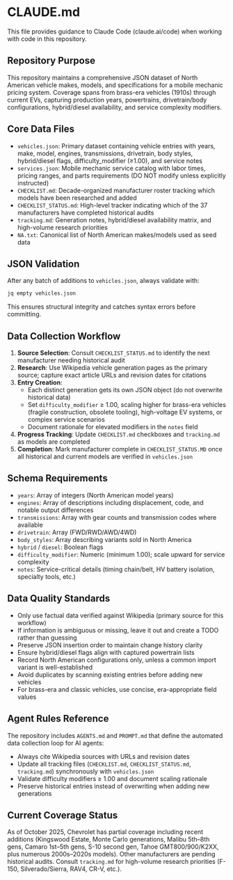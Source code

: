 # CLAUDE.md

This file provides guidance to Claude Code (claude.ai/code) when working with code in this repository.

## Repository Purpose

This repository maintains a comprehensive JSON dataset of North American vehicle makes, models, and specifications for a mobile mechanic pricing system. Coverage spans from brass-era vehicles (1910s) through current EVs, capturing production years, powertrains, drivetrain/body configurations, hybrid/diesel availability, and service complexity modifiers.

## Core Data Files

- `vehicles.json`: Primary dataset containing vehicle entries with years, make, model, engines, transmissions, drivetrain, body styles, hybrid/diesel flags, difficulty_modifier (≥1.00), and service notes
- `services.json`: Mobile mechanic service catalog with labor times, pricing ranges, and parts requirements (DO NOT modify unless explicitly instructed)
- `CHECKLIST.md`: Decade-organized manufacturer roster tracking which models have been researched and added
- `CHECKLIST_STATUS.md`: High-level tracker indicating which of the 37 manufacturers have completed historical audits
- `tracking.md`: Generation notes, hybrid/diesel availability matrix, and high-volume research priorities
- `NA.txt`: Canonical list of North American makes/models used as seed data

## JSON Validation

After any batch of additions to `vehicles.json`, always validate with:
```bash
jq empty vehicles.json
```

This ensures structural integrity and catches syntax errors before committing.

## Data Collection Workflow

1. **Source Selection**: Consult `CHECKLIST_STATUS.md` to identify the next manufacturer needing historical audit
2. **Research**: Use Wikipedia vehicle generation pages as the primary source; capture exact article URLs and revision dates for citations
3. **Entry Creation**:
   - Each distinct generation gets its own JSON object (do not overwrite historical data)
   - Set `difficulty_modifier` ≥ 1.00, scaling higher for brass-era vehicles (fragile construction, obsolete tooling), high-voltage EV systems, or complex service scenarios
   - Document rationale for elevated modifiers in the `notes` field
4. **Progress Tracking**: Update `CHECKLIST.md` checkboxes and `tracking.md` as models are completed
5. **Completion**: Mark manufacturer complete in `CHECKLIST_STATUS.MD` once all historical and current models are verified in `vehicles.json`

## Schema Requirements

- `years`: Array of integers (North American model years)
- `engines`: Array of descriptions including displacement, code, and notable output differences
- `transmissions`: Array with gear counts and transmission codes where available
- `drivetrain`: Array (FWD/RWD/AWD/4WD)
- `body_styles`: Array describing variants sold in North America
- `hybrid` / `diesel`: Boolean flags
- `difficulty_modifier`: Numeric (minimum 1.00); scale upward for service complexity
- `notes`: Service-critical details (timing chain/belt, HV battery isolation, specialty tools, etc.)

## Data Quality Standards

- Only use factual data verified against Wikipedia (primary source for this workflow)
- If information is ambiguous or missing, leave it out and create a TODO rather than guessing
- Preserve JSON insertion order to maintain change history clarity
- Ensure hybrid/diesel flags align with captured powertrain lists
- Record North American configurations only, unless a common import variant is well-established
- Avoid duplicates by scanning existing entries before adding new vehicles
- For brass-era and classic vehicles, use concise, era-appropriate field values

## Agent Rules Reference

The repository includes `AGENTS.md` and `PROMPT.md` that define the automated data collection loop for AI agents:
- Always cite Wikipedia sources with URLs and revision dates
- Update all tracking files (`CHECKLIST.md`, `CHECKLIST_STATUS.md`, `tracking.md`) synchronously with `vehicles.json`
- Validate difficulty modifiers ≥ 1.00 and document scaling rationale
- Preserve historical entries instead of overwriting when adding new generations

## Current Coverage Status

As of October 2025, Chevrolet has partial coverage including recent additions (Kingswood Estate, Monte Carlo generations, Malibu 5th–8th gens, Camaro 1st–5th gens, S-10 second gen, Tahoe GMT800/900/K2XX, plus numerous 2000s–2020s models). Other manufacturers are pending historical audits. Consult `tracking.md` for high-volume research priorities (F-150, Silverado/Sierra, RAV4, CR-V, etc.).
